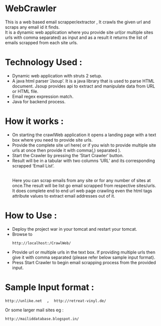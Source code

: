 # WebCrawler
This is a web based email scrapper/extractor , It crawls the given url and scraps any email id it finds.</br>
It is a dynamic web application where you provide site url(or multiple sites urls with comma separated) as input and as a result it returns the list of emails scrapped from each site urls.</br>

# Technology Used :
<ul><li>Dynamic web application with struts 2 setup.</li>
<li>A java html parser ‘Jsoup’. It is a java library that is used to parse HTML document. Jsoup provides api to extract and manipulate data from URL or HTML file.</li>
<li>Email regex expression match.</li>
<li>Java for backend process.</li></ul>

# How it works :
<ul><li>On starting the crawlWeb application it opens a landing page with a text box where you need to provide site urls.</li>
<li>Provide the complete site url here( or if you wish to provide multiple site urls at once then provide it with comma(,) separated ).</li>
<li>Start the Crawler by pressing the ‘Start Crawler’ button.</li>
<li>Result will be in a tabular with two columns ‘URL’ and its corresponding scrapped ‘Email List’.</li></br>

Here you can scrap emails from any site or for any number of sites at once.The result will be list go email scrapped from respective sites/urls.</br>
It does complete end to end url web page crawling even the html tags attribute values to extract email addresses out of it.</ul>

# How to Use :
<ul><li>Deploy the project war in your tomcat and restart your tomcat.</li>
<li>Browse to <pre><code>http://localhost:<tomcat-port>/CrawlWeb/ </code></pre></li>
<li>Provide url or multiple urls in the text box. If providing multiple urls then give it with comma separated (please refer below sample input format).</li>
<li>Press Start Crawler to begin email scrapping process from the provided input.</li></ul>

# Sample Input format :   
<pre><code>http://unlike.net </code> , <code> http://retreat-vinyl.de/ </code></pre>
Or some larger mail sites eg : 
<pre><code>http://mailiddatabase.blogspot.in/ </code></pre>

